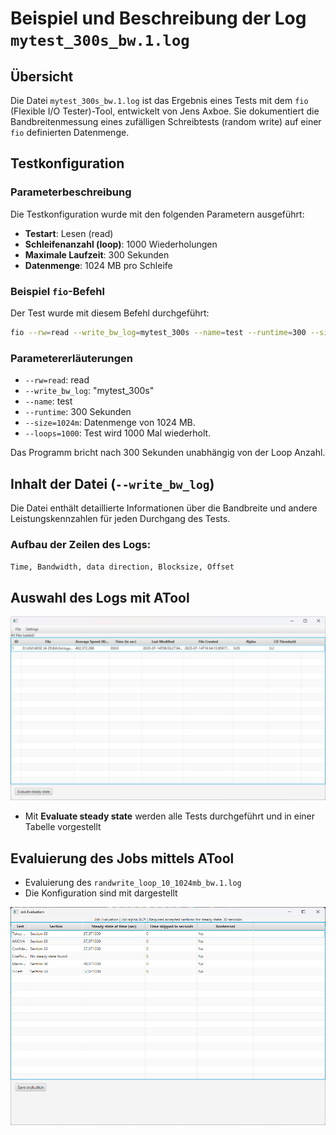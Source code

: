 # Beispiel und Beschreibung der Log `mytest_300s_bw.1.log`

## Übersicht

Die Datei `mytest_300s_bw.1.log` ist das Ergebnis eines Tests mit dem `fio` (Flexible I/O Tester)-Tool, entwickelt von Jens Axboe. Sie dokumentiert die Bandbreitenmessung eines zufälligen Schreibtests (random write) auf einer `fio` definierten Datenmenge.

## Testkonfiguration

### Parameterbeschreibung
Die Testkonfiguration wurde mit den folgenden Parametern ausgeführt:

- **Testart**: Lesen (read)
- **Schleifenanzahl (loop)**: 1000 Wiederholungen
- **Maximale Laufzeit**: 300 Sekunden
- **Datenmenge**: 1024 MB pro Schleife

### Beispiel `fio`-Befehl
Der Test wurde mit diesem Befehl durchgeführt:

```bash
fio --rw=read --write_bw_log=mytest_300s --name=test --runtime=300 --size=1g --loop=1000
```

### Parametererläuterungen

- `--rw=read`: read
- `--write_bw_log`: "mytest_300s"
- `--name`: test
- `--runtime`: 300 Sekunden
- `--size=1024m`: Datenmenge von 1024 MB.
- `--loops=1000`: Test wird 1000 Mal wiederholt.

Das Programm bricht nach 300 Sekunden unabhängig von der Loop Anzahl.

## Inhalt der Datei (`--write_bw_log`)

Die Datei enthält detaillierte Informationen über die Bandbreite und andere Leistungskennzahlen für jeden Durchgang des Tests.

### Aufbau der Zeilen des Logs:

`Time, Bandwidth, data direction, Blocksize, Offset`

## Auswahl des Logs mit ATool

![Description of Image](bilder/AtoolNew.png)

- Mit **Evaluate steady state** werden alle Tests durchgeführt und in einer Tabelle vorgestellt

## Evaluierung des Jobs mittels ATool
- Evaluierung des `randwrite_loop_10_1024mb_bw.1.log`
- Die Konfiguration sind mit dargestellt

![w](bilder/AtoolEval.png)
